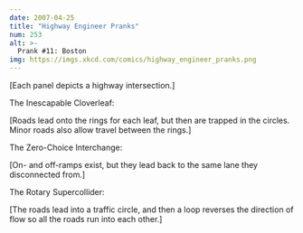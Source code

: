 ```yaml
---
date: 2007-04-25
title: "Highway Engineer Pranks"
num: 253
alt: >-
  Prank #11: Boston
img: https://imgs.xkcd.com/comics/highway_engineer_pranks.png
---
```

[Each panel depicts a highway intersection.]

The Inescapable Cloverleaf:

[Roads lead onto the rings for each leaf, but then are trapped in the circles. Minor roads also allow travel between the rings.]

The Zero-Choice Interchange:

[On- and off-ramps exist, but they lead back to the same lane they disconnected from.]

The Rotary Supercollider:

[The roads lead into a traffic circle, and then a loop reverses the direction of flow so all the roads run into each other.]